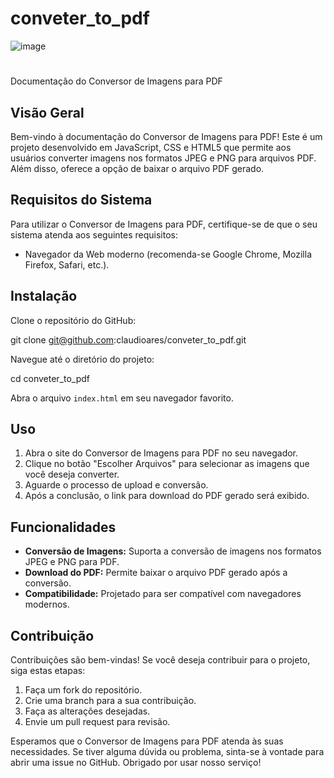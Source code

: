 # conveter_to_pdf

![image](https://github.com/claudioares/conveter_to_pdf/assets/95495192/db0c8e5d-53b5-4699-9afa-21835454b77f)

#

Documentação do Conversor de Imagens para PDF

## Visão Geral

Bem-vindo à documentação do Conversor de Imagens para PDF! Este é um projeto desenvolvido em JavaScript, CSS e HTML5 que permite aos usuários converter imagens nos formatos JPEG e PNG para arquivos PDF. Além disso, oferece a opção de baixar o arquivo PDF gerado.

## Requisitos do Sistema

Para utilizar o Conversor de Imagens para PDF, certifique-se de que o seu sistema atenda aos seguintes requisitos:

- Navegador da Web moderno (recomenda-se Google Chrome, Mozilla Firefox, Safari, etc.).

## Instalação

Clone o repositório do GitHub:

git clone git@github.com:claudioares/conveter_to_pdf.git

Navegue até o diretório do projeto:

cd conveter_to_pdf

Abra o arquivo `index.html` em seu navegador favorito.

## Uso

1. Abra o site do Conversor de Imagens para PDF no seu navegador.
2. Clique no botão "Escolher Arquivos" para selecionar as imagens que você deseja converter.
3. Aguarde o processo de upload e conversão.
4. Após a conclusão, o link para download do PDF gerado será exibido.

## Funcionalidades

- **Conversão de Imagens:** Suporta a conversão de imagens nos formatos JPEG e PNG para PDF.
- **Download do PDF:** Permite baixar o arquivo PDF gerado após a conversão.
- **Compatibilidade:** Projetado para ser compatível com navegadores modernos.

## Contribuição

Contribuições são bem-vindas! Se você deseja contribuir para o projeto, siga estas etapas:

1. Faça um fork do repositório.
2. Crie uma branch para a sua contribuição.
3. Faça as alterações desejadas.
4. Envie um pull request para revisão.

Esperamos que o Conversor de Imagens para PDF atenda às suas necessidades. Se tiver alguma dúvida ou problema, sinta-se à vontade para abrir uma issue no GitHub. Obrigado por usar nosso serviço!
